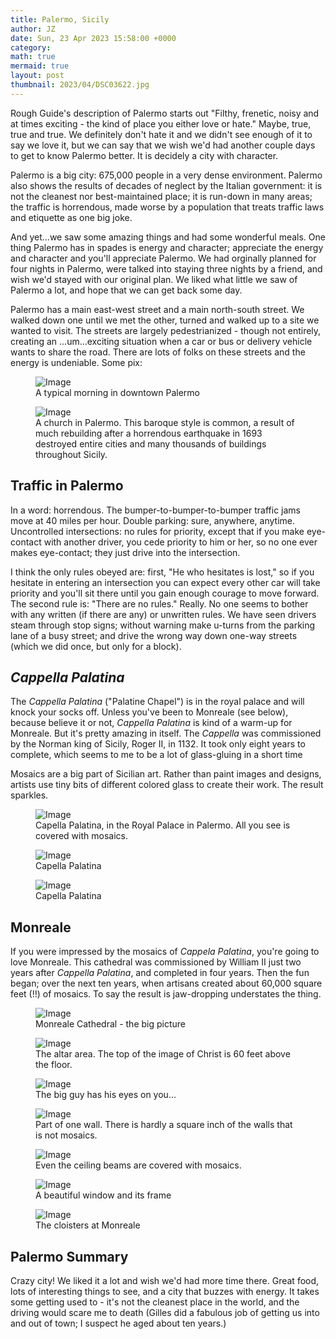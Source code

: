 ```yaml
---
title: Palermo, Sicily
author: JZ
date: Sun, 23 Apr 2023 15:58:00 +0000
category: 
math: true
mermaid: true
layout: post
thumbnail: 2023/04/DSC03622.jpg
---
```

Rough Guide's description of Palermo starts out "Filthy, frenetic, noisy and at times exciting - the kind of place you either love or hate." Maybe, true, true and true. We definitely don't hate it and we didn't see enough of it to say we love it, but we can say that we wish we'd had another couple days to get to know Palermo better. It is decidely a city with character. 

Palermo is a big city: 675,000 people in a very dense environment. Palermo also shows the results of decades of neglect by the Italian government: it is not the cleanest nor best-maintained place; it is run-down in many areas; the traffic is horrendous, made worse by a population that treats traffic laws and etiquette as one big joke.

And yet...we saw some amazing things and had some wonderful meals. One thing Palermo has in spades is energy and character; appreciate the energy and character and you'll appreciate Palermo. We had orginally planned for four nights in Palermo, were talked into staying three nights by a friend, and wish we'd stayed with our original plan. We liked what little we saw of Palermo a lot, and hope that we can get back some day.

Palermo has a main east-west street and a main north-south street. We walked down one until we met the other, turned and walked up to a site we wanted to visit. The streets are largely pedestrianized - though not entirely, creating an ...um...exciting situation when a car or bus or delivery vehicle wants to share the road. There are lots of folks on these streets and the energy is undeniable. Some pix:

<figure class = "landscape">
	<img src="{{"/assets/images/2023/04/DSC03622.jpg" | prepend: site.baseurl | prepend: site.url }}" alt="Image" />
	<figcaption>A typical morning in downtown Palermo</figcaption>
</figure>

<figure class = "portrait">
	<img src="{{"/assets/images/2023/04/DSC03623.jpg" | prepend: site.baseurl | prepend: site.url }}" alt="Image" />
	<figcaption>A church in Palermo. This baroque style is common, a result of much rebuilding after a horrendous earthquake in 1693 destroyed entire cities and many thousands of buildings throughout Sicily.</figcaption>
</figure>

<h2>Traffic in Palermo</h2>
In a word: horrendous. The bumper-to-bumper-to-bumper traffic jams move at 40 miles per hour. Double parking: sure, anywhere, anytime. Uncontrolled intersections: no rules for priority, except that if you make eye-contact with another driver, you cede priority to him or her, so no one ever makes eye-contact; they just drive into the intersection. 

I think the only rules obeyed are: first, "He who hesitates is lost," so if you hesitate in entering an intersection you can expect every other car will take priority and you'll sit there until you gain enough courage to move forward. The second rule is: "There are no rules." Really. No one seems to bother with any written (if there are any) or unwritten rules. We have seen drivers steam through stop signs; without warning make u-turns from the parking lane of a busy street; and drive the wrong way down one-way streets (which we did once, but only for a block).

<h2><em>Cappella Palatina</em></h2>
The <em>Cappella Palatina</em> ("Palatine Chapel") is in the royal palace and will knock your socks off. Unless you've been to Monreale (see below), because believe it or not, <em>Cappella Palatina</em> is kind of a warm-up for Monreale. But it's pretty amazing in itself. 
The <em>Cappella</em> was commissioned by the Norman king of Sicily, Roger II, in 1132. It took only eight years to complete, which seems to me to be a lot of glass-gluing in a short time

Mosaics are a big part of Sicilian art. Rather than paint images and designs, artists use tiny bits of different colored glass to create their work. The result sparkles. 

<figure class = "landscape">
	<img src="{{"/assets/images/2023/04/DSC03660.jpg" | prepend: site.baseurl | prepend: site.url }}" alt="Image" />
	<figcaption>Capella Palatina, in the Royal Palace in Palermo. All you see is covered with mosaics.</figcaption>
</figure>
<figure class = "portrait">
	<img src="{{"/assets/images/2023/04/DSC03661.jpg" | prepend: site.baseurl | prepend: site.url }}" alt="Image" />
	<figcaption>Capella Palatina</figcaption>
</figure>

<figure class = "landscape">
	<img src="{{"/assets/images/2023/04/DSC03666.jpg" | prepend: site.baseurl | prepend: site.url }}" alt="Image" />
	<figcaption>Capella Palatina</figcaption>
</figure>

<h2>Monreale</h2>
If you were impressed by the mosaics of <em>Cappela Palatina</em>, you're going to love Monreale. This cathedral was commissioned by William II just two years after <em>Cappella Palatina</em>, and completed in four years. Then the fun began; over the next ten years, when artisans created about 60,000 square feet (!!) of mosaics. To say the result is jaw-dropping understates the thing.
<figure class = "portrait">
	<img src="{{"/assets/images/2023/04/Monreal/DSC03704.jpg" | prepend: site.baseurl | prepend: site.url }}" alt="Image" />
	<figcaption>Monreale Cathedral - the big picture</figcaption>
</figure>

<figure class = "portrait">
	<img src="{{"/assets/images/2023/04/Monreal/DSC03721.jpg" | prepend: site.baseurl | prepend: site.url }}" alt="Image" />
	<figcaption>The altar area. The top of the image of Christ is 60 feet above the floor.</figcaption>
</figure>

<figure class = "portrait">
	<img src="{{"/assets/images/2023/04/Monreal/DSC03718.jpg" | prepend: site.baseurl | prepend: site.url }}" alt="Image" />
	<figcaption>The big guy has his eyes on you...</figcaption>
</figure>

<figure class = "landscape">
	<img src="{{"/assets/images/2023/04/Monreal/DSC03708.jpg" | prepend: site.baseurl | prepend: site.url }}" alt="Image" />
	<figcaption>Part of one wall. There is hardly a square inch of the walls that is not mosaics. </figcaption>
</figure>

<figure class = "landscape">
	<img src="{{"/assets/images/2023/04/Monreal/DSC03701.jpg" | prepend: site.baseurl | prepend: site.url }}" alt="Image" />
	<figcaption>Even the ceiling beams are covered with mosaics.</figcaption>
</figure>

<figure class = "portrait">
	<img src="{{"/assets/images/2023/04/Monreal/DSC03727.jpg" | prepend: site.baseurl | prepend: site.url }}" alt="Image" />
	<figcaption>A beautiful window and its frame</figcaption>
</figure>

<figure class = "landscape">
	<img src="{{"/assets/images/2023/04/Monreal/DSC03742.jpg" | prepend: site.baseurl | prepend: site.url }}" alt="Image" />
	<figcaption>The cloisters at Monreale</figcaption>
</figure>

<h2>Palermo Summary</h2>
Crazy city! We liked it a lot and wish we'd had more time there. Great food, lots of interesting things to see, and a city that buzzes with energy. It takes some getting used to - it's not the cleanest place in the world, and the driving would scare me to death (Gilles did a fabulous job of getting us into and out of town; I suspect he aged about ten years.)